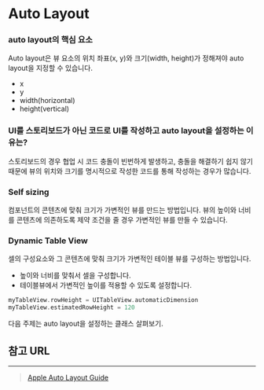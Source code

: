 # Auto Layout

### auto layout의 핵심 요소

Auto layout은 뷰 요소의 위치 좌표(x, y)와 크기(width, height)가 정해져야 auto layout을 지정할 수 있습니다.

- x
- y
- width(horizontal)
- height(vertical)

### UI를 스토리보드가 아닌 코드로 UI를 작성하고 auto layout을 설정하는 이유는?

스토리보드의 경우 협업 시 코드 충돌이 빈번하게 발생하고, 충돌을 해결하기 쉽지 않기 때문에 뷰의 위치와 크기를 명시적으로 작성한 코드를 통해 작성하는 경우가 많습니다.

### Self sizing

컴포넌트의 콘텐츠에 맞춰 크기가 가변적인 뷰를 만드는 방법입니다. 뷰의 높이와 너비를 콘텐츠에 의존하도록 제약 조건을 줄 경우 가변적인 뷰를 만들 수 있습니다.

### Dynamic Table View

셀의 구성요소와 그 콘텐츠에 맞춰 크기가 가변적인 테이블 뷰를 구성하는 방법입니다.

-   높이와 너비를 맞춰서 셀을 구성합니다.
-   테이블뷰에서 가변적인 높이를 적용할 수 있도록 설정합니다.

```swift
myTableView.rowHeight = UITableView.automaticDimension
myTableView.estimatedRowHeight = 120
```



다음 주제는 auto layout을 설정하는 클래스 살펴보기.

## 참고 URL

---

>   [Apple Auto Layout Guide](https://developer.apple.com/library/archive/documentation/UserExperience/Conceptual/AutolayoutPG/index.html#//apple_ref/doc/uid/TP40010853-CH7-SW1)